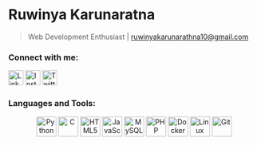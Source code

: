 # Ruwinya Karunaratna
> Web Development Enthusiast | ruwinyakarunarathna10@gmail.com

### Connect with me:
[<img src="https://cdn.jsdelivr.net/npm/simple-icons@v7/icons/linkedin.svg" alt="LinkedIn" width="30" height="30" />](https://linkedin.com/in/yourprofile)
[<img src="https://cdn.jsdelivr.net/npm/simple-icons@v7/icons/instagram.svg" alt="Instagram" width="30" height="30" />](https://instagram.com/yourprofile)
[<img src="https://cdn.jsdelivr.net/npm/simple-icons@v7/icons/twitter.svg" alt="Twitter" width="30" height="30" />](https://twitter.com/yourprofile)

### Languages and Tools:
<div align="center">
  <img src="https://cdn.jsdelivr.net/npm/simple-icons@v7/icons/python.svg" alt="Python" width="40" height="40" />
  <img src="https://cdn.jsdelivr.net/npm/simple-icons@v7/icons/c.svg" alt="C" width="40" height="40" />
  <img src="https://cdn.jsdelivr.net/npm/simple-icons@v7/icons/html5.svg" alt="HTML5" width="40" height="40" />
  <img src="https://cdn.jsdelivr.net/npm/simple-icons@v7/icons/javascript.svg" alt="JavaScript" width="40" height="40" />
  <img src="https://cdn.jsdelivr.net/npm/simple-icons@v7/icons/mysql.svg" alt="MySQL" width="40" height="40" />
  <img src="https://cdn.jsdelivr.net/npm/simple-icons@v7/icons/php.svg" alt="PHP" width="40" height="40" />
  <img src="https://cdn.jsdelivr.net/npm/simple-icons@v7/icons/docker.svg" alt="Docker" width="40" height="40" />
  <img src="https://cdn.jsdelivr.net/npm/simple-icons@v7/icons/linux.svg" alt="Linux" width="40" height="40" />
  <img src="https://cdn.jsdelivr.net/npm/simple-icons@v7/icons/git.svg" alt="Git" width="40" height="40" />
</div>
